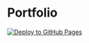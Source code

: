 # Portfolio

[![Deploy to GitHub Pages](https://github.com/cherifad/cherifad.github.io/actions/workflows/nuxtjs.yml/badge.svg)](https://github.com/cherifad/cherifad.github.io/actions/workflows/nuxtjs.yml)
